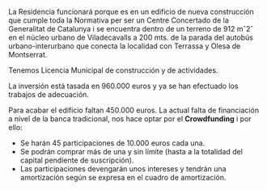 La Residencia funcionará porque es en un edificio de nueva construcción que cumple toda la Normativa per ser un Centre Concertado de la Generalitat de Catalunya i se encuentra dentro de un terreno de 912 mˆ2ˆ  en el núcleo urbano de Viladecavalls a 200 mts. de la parada del autobús urbano-interurbano que conecta la localidad con Terrassa y Olesa de Montserrat.

Tenemos Licencia Municipal de construcción y de actividades.

La inversión está tasada en 960.000 euros y ya se han efectuado los trabajos de adecuación.

Para acabar el edificio faltan 450.000 euros. La actual falta de financiación a nivel de la banca tradicional, nos hace optar por el **Crowdfunding** i por ello:

- Se harán 45 participaciones de 10.000 euros cada una.
 - Se podrán comprar más de una y sin límite (hasta a la totalidad del capital pendiente de suscripción).
 - Las participaciones devengarán unos intereses y tendrán una amortización según se expresa en el cuadro de amortización. 